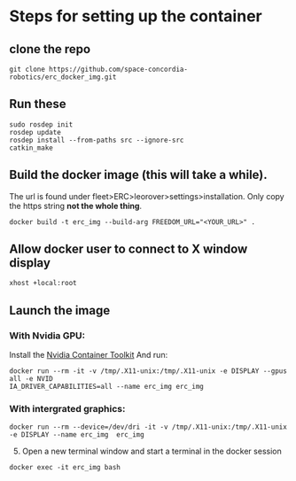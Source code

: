 # Steps for setting up the container

## clone the repo 
```
git clone https://github.com/space-concordia-robotics/erc_docker_img.git
```

## Run these
```
sudo rosdep init
rosdep update
rosdep install --from-paths src --ignore-src
catkin_make
```

## Build the docker image (this will take a while). 
The url is found under fleet>ERC>leorover>settings>installation. Only copy the https string **not the whole thing**.
```
docker build -t erc_img --build-arg FREEDOM_URL="<YOUR_URL>" .
``` 

## Allow docker user to connect to X window display
```
xhost +local:root
```

## Launch the image 
### With Nvidia GPU:
Install the [Nvidia Container Toolkit](https://github.com/NVIDIA/nvidia-docker)
And run:
```
docker run --rm -it -v /tmp/.X11-unix:/tmp/.X11-unix -e DISPLAY --gpus all -e NVID
IA_DRIVER_CAPABILITIES=all --name erc_img erc_img
```

### With intergrated graphics:
```
docker run --rm --device=/dev/dri -it -v /tmp/.X11-unix:/tmp/.X11-unix -e DISPLAY --name erc_img  erc_img
```
5. Open a new terminal window and start a terminal in the docker session
```
docker exec -it erc_img bash
```

